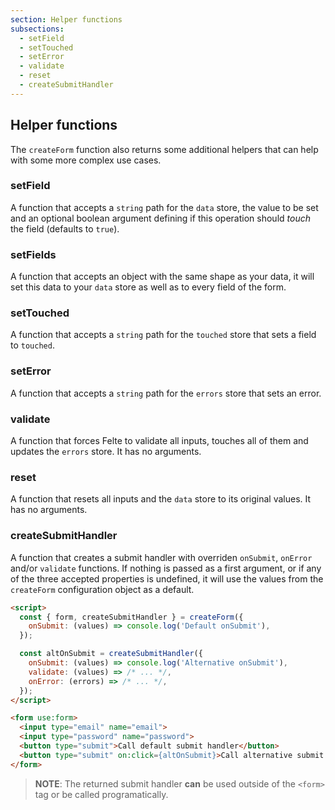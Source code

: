 ```yaml
---
section: Helper functions
subsections:
  - setField
  - setTouched
  - setError
  - validate
  - reset
  - createSubmitHandler
---
```


## Helper functions

The `createForm` function also returns some additional helpers that can help with some more complex use cases.

### setField

A function that accepts a `string` path for the `data` store, the value to be set and an optional boolean argument defining if this operation should _touch_ the field (defaults to `true`).

### setFields

A function that accepts an object with the same shape as your data, it will set this data to your `data` store as well as to every field of the form.

### setTouched

A function that accepts a `string` path for the `touched` store that sets a field to `touched`.

### setError

A function that accepts a `string` path for the `errors` store that sets an error.

### validate

A function that forces Felte to validate all inputs, touches all of them and updates the `errors` store. It has no arguments.

### reset

A function that resets all inputs and the `data` store to its original values. It has no arguments.

### createSubmitHandler

A function that creates a submit handler with overriden `onSubmit`, `onError` and/or `validate` functions. If nothing is passed as a first argument, or if any of the three accepted properties is undefined, it will use the values from the `createForm` configuration object as a default.

```html
<script>
  const { form, createSubmitHandler } = createForm({
    onSubmit: (values) => console.log('Default onSubmit'),
  });

  const altOnSubmit = createSubmitHandler({
    onSubmit: (values) => console.log('Alternative onSubmit'),
    validate: (values) => /* ... */,
    onError: (errors) => /* ... */,
  });
</script>

<form use:form>
  <input type="email" name="email">
  <input type="password" name="password">
  <button type="submit">Call default submit handler</button>
  <button type="submit" on:click={altOnSubmit}>Call alternative submit handler</button>
</form>
```

> **NOTE**: The returned submit handler **can** be used outside of the `<form>` tag or be called programatically.
